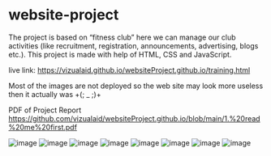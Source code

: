 # website-project
The project is based on “fitness club” here we can manage  our club activities (like recruitment, registration,  announcements, advertising, blogs etc.). This project is  made with help of HTML, CSS and JavaScript.

live link: https://vizualaid.github.io/websiteProject.github.io/training.html

Most of the images are not deployed so the web site may look more useless then it actually was  +(; _ ;)+

PDF of Project Report https://github.com/vizualaid/websiteProject.github.io/blob/main/1.%20read%20me%20first.pdf

![image](https://user-images.githubusercontent.com/74894810/208315908-7b822a0a-f34f-4410-b5c1-b49a26fb7910.png)
![image](https://user-images.githubusercontent.com/74894810/208315951-1f0d3b6a-d278-45fb-9caa-d9cdb14cf1c5.png)
![image](https://user-images.githubusercontent.com/74894810/208315959-08f127f9-8ba7-4daa-bf65-4bf32f63a67d.png)
![image](https://user-images.githubusercontent.com/74894810/208315967-02998b05-5066-4f24-aeac-c4efdd3171da.png)
![image](https://user-images.githubusercontent.com/74894810/208315970-18f1b6a5-d819-4e5f-a729-7d4072b7e718.png)
![image](https://user-images.githubusercontent.com/74894810/208315972-c7e53510-e5e7-49ca-a204-66e3056f635d.png)
![image](https://user-images.githubusercontent.com/74894810/208315977-de42dc17-af8f-40ce-a9e3-22916c3c75d8.png)
![image](https://user-images.githubusercontent.com/74894810/208315983-993b95ec-480f-4734-8fc0-ccd87c6e6e4c.png)

